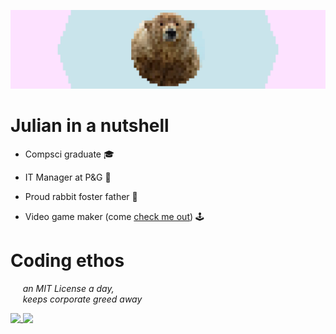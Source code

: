 ![banner](https://raw.githubusercontent.com/julzerinos/julzerinos/main/banner.png)

# Julian in a nutshell 

 * Compsci graduate 🎓

 * IT Manager at P&G 💼

 * Proud rabbit foster father 🐇

 * Video game maker (come [check me out](https://julzerinos.itch.io)) 🕹

# Coding ethos

&nbsp;&nbsp;&nbsp;&nbsp; *an MIT License a day,*  
&nbsp;&nbsp;&nbsp;&nbsp; *keeps corporate greed away*

<a href="https://github.com/julzerinos">
  <img align="top" src="https://github-readme-stats.vercel.app/api/top-langs/?username=julzerinos&theme=radical" />
</a>
<a href="https://github.com/julzerinos">
  <img align="top" src="https://github-readme-stats.vercel.app/api?username=julzerinos&show_icons=true&theme=radical" />
</a>

